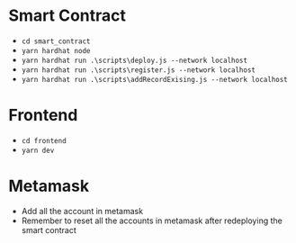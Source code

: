 # Smart Contract

- `cd smart_contract`
- `yarn hardhat node`
- `yarn hardhat run .\scripts\deploy.js --network localhost`
- `yarn hardhat run .\scripts\register.js --network localhost`
- `yarn hardhat run .\scripts\addRecordExising.js --network localhost`

# Frontend

- `cd frontend`
- `yarn dev`

# Metamask

- Add all the account in metamask
- Remember to reset all the accounts in metamask after redeploying the smart contract
